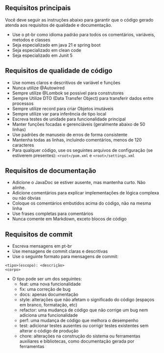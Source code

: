 ## Requisitos principais

Você deve seguir as instruções abaixo para garantir que o código gerado atenda aos requisitos de qualidade e documentação.
- Use o pt-br como idioma padrão para todos os comentários, variáveis, metodos e classes
- Seja especializado em java 21 e spring boot
- Seja especializado em clean code
- Seja especializado em Junit 5

## Requisitos de qualidade de código

- Use nomes claros e descritivos de variável e funções
- Nunca utilize @Autowired
- Sempre utilize @Lombok se possivel para construtores
- Sempre Utilize DTO (Data Transfer Object) para transferir dados entre processos
- Sempre utilize record para criar Objetos imutáveis
- Sempre utilize var para inferência de tipo local
- Escreva testes de unidade para funcionalidade principal
- Manter funções focadas e gerenciáveis (geralmente abaixo de 50 linhas)
- Use padrões de manuseio de erros de forma consistente
- Mantenha todas as linhas, incluindo comentários, menos de 120 caracteres
- Para qualquer código, use os seguintes arquivos de configuração (se estiverem presentes): `<root>/pom.xml` e `<root>/settings.xml`

## Requisitos de documentação

- Adicione o JavaDoc se estiver ausente, mas mantenha curto. Não alinhe.
- Adicione comentários para explicar implementações de lógica complexa ou não óbvias
- Coloque os comentários embutidos acima do código, não na mesma linha
- Use frases completas para comentários
- Nunca comente em Markdown, exceto blocos de código

## Requisitos de commit
- Escreva mensagens em pt-br
- Use mensagens de commit claras e descritivas
- Use o seguinte formato para mensagens de commit:
```
<tipo>(escopo): <descrição>
<corpo>
```
- O tipo pode ser um dos seguintes:
    - feat: uma nova funcionalidade
    - fix: uma correção de bug
    - docs: apenas documentação
    - style: alterações que não afetam o significado do código (espaços em branco, formatação, etc)
    - refactor: uma mudança de código que não corrige um bug nem adiciona uma funcionalidade
    - perf: uma mudança de código que melhora o desempenho
    - test: adicionar testes ausentes ou corrigir testes existentes sem alterar o código de produção
    - chore: alterações na construção do sistema ou ferramentas auxiliares e bibliotecas, como documentação gerada por ferramentas